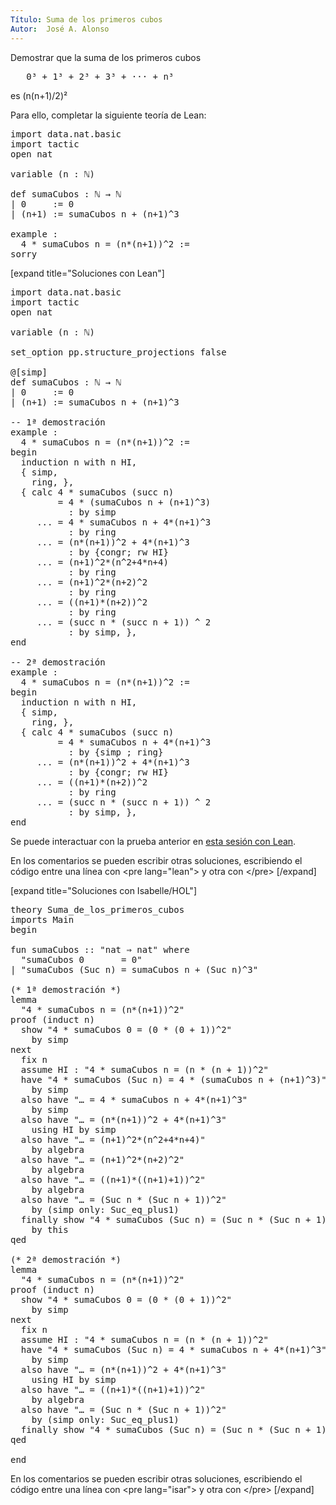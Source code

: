 ```yaml
---
Título: Suma de los primeros cubos
Autor:  José A. Alonso
---
```


Demostrar que la suma de los primeros cubos
<pre lang="text">
   0³ + 1³ + 2³ + 3³ + ··· + n³
</pre>
es (n(n+1)/2)²

Para ello, completar la siguiente teoría de Lean:

<pre lang="lean">
import data.nat.basic
import tactic
open nat

variable (n : ℕ)

def sumaCubos : ℕ → ℕ
| 0     := 0
| (n+1) := sumaCubos n + (n+1)^3

example :
  4 * sumaCubos n = (n*(n+1))^2 :=
sorry
</pre>

[expand title="Soluciones con Lean"]

<pre lang="lean">
import data.nat.basic
import tactic
open nat

variable (n : ℕ)

set_option pp.structure_projections false

@[simp]
def sumaCubos : ℕ → ℕ
| 0     := 0
| (n+1) := sumaCubos n + (n+1)^3

-- 1ª demostración
example :
  4 * sumaCubos n = (n*(n+1))^2 :=
begin
  induction n with n HI,
  { simp,
    ring, },
  { calc 4 * sumaCubos (succ n)
         = 4 * (sumaCubos n + (n+1)^3)
           : by simp
     ... = 4 * sumaCubos n + 4*(n+1)^3
           : by ring
     ... = (n*(n+1))^2 + 4*(n+1)^3
           : by {congr; rw HI}
     ... = (n+1)^2*(n^2+4*n+4)
           : by ring
     ... = (n+1)^2*(n+2)^2
           : by ring
     ... = ((n+1)*(n+2))^2
           : by ring
     ... = (succ n * (succ n + 1)) ^ 2
           : by simp, },
end

-- 2ª demostración
example :
  4 * sumaCubos n = (n*(n+1))^2 :=
begin
  induction n with n HI,
  { simp,
    ring, },
  { calc 4 * sumaCubos (succ n)
         = 4 * sumaCubos n + 4*(n+1)^3
           : by {simp ; ring}
     ... = (n*(n+1))^2 + 4*(n+1)^3
           : by {congr; rw HI}
     ... = ((n+1)*(n+2))^2
           : by ring
     ... = (succ n * (succ n + 1)) ^ 2
           : by simp, },
end
</pre>

Se puede interactuar con la prueba anterior en <a href="https://leanprover-community.github.io/lean-web-editor/#url=https://raw.githubusercontent.com/jaalonso/Calculemus/main/src/Suma_de_los_primeros_cubos.lean" rel="noopener noreferrer" target="_blank">esta sesión con Lean</a>.

En los comentarios se pueden escribir otras soluciones, escribiendo el código entre una línea con &#60;pre lang=&quot;lean&quot;&#62; y otra con &#60;/pre&#62;
[/expand]

[expand title="Soluciones con Isabelle/HOL"]

<pre lang="isar">
theory Suma_de_los_primeros_cubos
imports Main
begin

fun sumaCubos :: "nat ⇒ nat" where
  "sumaCubos 0       = 0"
| "sumaCubos (Suc n) = sumaCubos n + (Suc n)^3"

(* 1ª demostración *)
lemma
  "4 * sumaCubos n = (n*(n+1))^2"
proof (induct n)
  show "4 * sumaCubos 0 = (0 * (0 + 1))^2"
    by simp
next
  fix n
  assume HI : "4 * sumaCubos n = (n * (n + 1))^2"
  have "4 * sumaCubos (Suc n) = 4 * (sumaCubos n + (n+1)^3)"
    by simp
  also have "… = 4 * sumaCubos n + 4*(n+1)^3"
    by simp
  also have "… = (n*(n+1))^2 + 4*(n+1)^3"
    using HI by simp
  also have "… = (n+1)^2*(n^2+4*n+4)"
    by algebra
  also have "… = (n+1)^2*(n+2)^2"
    by algebra
  also have "… = ((n+1)*((n+1)+1))^2"
    by algebra
  also have "… = (Suc n * (Suc n + 1))^2"
    by (simp only: Suc_eq_plus1)
  finally show "4 * sumaCubos (Suc n) = (Suc n * (Suc n + 1))^2"
    by this
qed

(* 2ª demostración *)
lemma
  "4 * sumaCubos n = (n*(n+1))^2"
proof (induct n)
  show "4 * sumaCubos 0 = (0 * (0 + 1))^2"
    by simp
next
  fix n
  assume HI : "4 * sumaCubos n = (n * (n + 1))^2"
  have "4 * sumaCubos (Suc n) = 4 * sumaCubos n + 4*(n+1)^3"
    by simp
  also have "… = (n*(n+1))^2 + 4*(n+1)^3"
    using HI by simp
  also have "… = ((n+1)*((n+1)+1))^2"
    by algebra
  also have "… = (Suc n * (Suc n + 1))^2"
    by (simp only: Suc_eq_plus1)
  finally show "4 * sumaCubos (Suc n) = (Suc n * (Suc n + 1))^2" .
qed

end
</pre>

En los comentarios se pueden escribir otras soluciones, escribiendo el código entre una línea con &#60;pre lang=&quot;isar&quot;&#62; y otra con &#60;/pre&#62;
[/expand]
